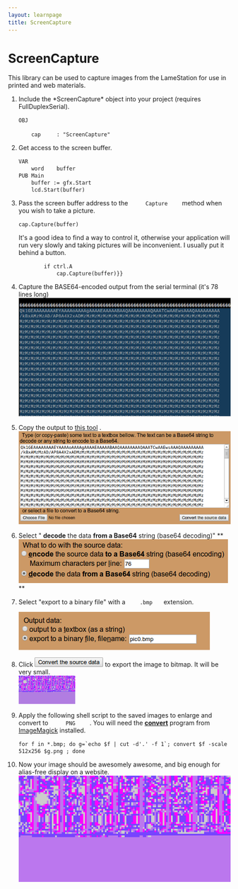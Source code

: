 ```yaml
---
layout: learnpage
title: ScreenCapture
--- 
```


# ScreenCapture

This library can be used to capture images from the LameStation for use
in printed and web materials.

1.  Include the \*ScreenCapture\* object into your project (requires
    FullDuplexSerial).

        OBJ

            cap     : "ScreenCapture"

2.  Get access to the screen buffer.

        VAR
            word    buffer
        PUB Main
            buffer := gfx.Start
            lcd.Start(buffer)

3.  Pass the screen buffer address to the `      Capture     ` method
    when you wish to take a picture.

        cap.Capture(buffer)

    It's a good idea to find a way to control it, otherwise your
    application will run very slowly and taking pictures will be
    inconvenient. I usually put it behind a button.

                if ctrl.A
                    cap.Capture(buffer)}}

4.  Capture the BASE64-encoded output from the serial terminal (it's 78
    lines long)   
     ![](attachments/15958223/16089172.png)
5.  Copy the output to [this
    tool](http://www.motobit.com/util/base64-decoder-encoder.asp) .   
     ![](attachments/15958223/16089169.png)
6.  Select " **decode** the data **from a Base64** string (base64
    decoding)" **  
     ![](attachments/15958223/16089170.png)**
7.  Select "export to a binary file" with a `     .bmp    ` extension.
      
     ![](attachments/15958223/16089167.png)
8.  Click ![](attachments/15958223/16089168.png) to export the image to
    bitmap. It will be very small.   
     ![](attachments/15958223/16089171.bmp)
9.  Apply the following shell script to the saved images to enlarge and
    convert to `      PNG     ` . You will need the
    **[convert](http://www.imagemagick.org/script/convert.php)** program
    from [ImageMagick](http://www.imagemagick.org/) installed.

        for f in *.bmp; do g=`echo $f | cut -d'.' -f 1`; convert $f -scale 512x256 $g.png ; done

10. Now your image should be awesomely awesome, and big enough for
    alias-free display on a website.   
     ![](attachments/15958223/16089173.png)

